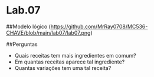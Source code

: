 # Lab.07

##Modelo lógico
(https://github.com/MrRay0708/MC536-CHAVE/blob/main/lab07/lab07.png)

##Perguntas
* Quais receitas tem mais ingredientes em comum?
* Em quantas receitas aparece tal ingrediente?
* Quantas variações tem uma tal receita?
